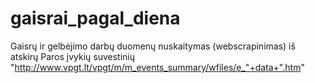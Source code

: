 # gaisrai_pagal_diena

Gaisrų ir gelbėjimo darbų duomenų nuskaitymas (webscrapinimas) iš atskirų Paros įvykių suvestinių
"http://www.vpgt.lt/vpgt/m/m_events_summary/wfiles/e_"+data+".htm"

